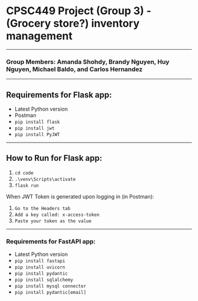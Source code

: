 # CPSC449 Project (Group 3) - (Grocery store?) inventory management
---
### Group Members: Amanda Shohdy, Brandy Nguyen, Huy Nguyen, Michael Baldo, and Carlos Hernandez
---
## Requirements for Flask app:
- Latest Python version
- Postman
- ```pip install flask```
- ```pip install jwt```
- ```pip install PyJWT```
---
## How to Run for Flask app:
1. ```cd code```
2. ```.\venv\Scripts\activate```
3. ```flask run```

When JWT Token is generated upon logging in (in Postman):  
1. ```Go to the Headers tab```  
2. ```Add a key called: x-access-token```  
3. ```Paste your token as the value```  

---
### Requirements for FastAPI app:
- Latest Python version
- ```pip install fastapi```
- ```pip install uvicorn```
- ```pip install pydantic```
- ```pip install sqlalchemy```
- ```pip install mysql connector```
- ```pip install pydantic[email]```


